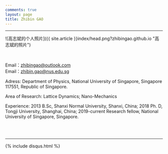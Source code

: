 ```yaml
---
comments: true
layout: page
title: Zhibin GAO
---
```

---

![高志斌的个人照片]({{ site.article }}index/head.png?zhibingao.github.io "高志斌的照片")

<br>

Email：<zhibingao@outlook.com><br>
Email：<zhibin.gao@nus.edu.sg><br>

Adress: Department of Physics, National University of Singapore, Singapore 117551, 
Republic of Singapore.
<br>

Area of Research: Lattice Dynamics; Nano-Mechanics
<br>

Experience: 2013 B.Sc, Shanxi Normal University, Shanxi, China; 2018 Ph. D, Tongji University, Shanghai, China; 2019-current Research fellow, National University of Singapore, Singapore.

<br><br>


---

[1]: http://www.dxinfo.com?achuan.io

{% include disqus.html %}
